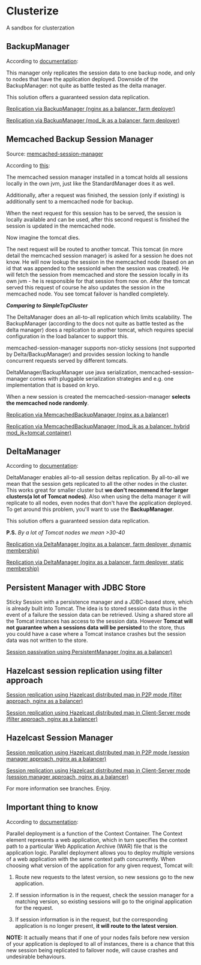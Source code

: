# Clusterize
A sandbox for clusterzation

## BackupManager

According to [documentation](https://tomcat.apache.org/tomcat-7.0-doc/cluster-howto.html#For_the_impatient): 

This manager only replicates the session data to one backup node, and only to nodes that have the application deployed. Downside of the BackupManager: not quite as battle tested as the delta manager.

This solution offers a guaranteed session data replication.

[Replication via BackupManager (nginx as a balancer, farm deployer)](https://github.com/Silvmike/clusterize/tree/replication-backup)

[Replication via BackupManager (mod_jk as a balancer, farm deployer)](https://github.com/Silvmike/clusterize/tree/replication-backup-jk)

## Memcached Backup Session Manager

Source: [memcached-session-manager](https://code.google.com/p/memcached-session-manager/)

According to [this](https://code.google.com/p/memcached-session-manager/):

The memcached session manager installed in a tomcat holds all sessions locally in the own jvm, just like the StandardManager does it as well.

Additionally, after a request was finished, the session (only if existing) is additionally sent to a memcached node for backup.

When the next request for this session has to be served, the session is locally available and can be used, after this second request is finished the session is updated in the memcached node.

Now imagine the tomcat dies.

The next request will be routed to another tomcat. This tomcat (in more detail the memcached session manager) is asked for a session he does not know. He will now lookup the session in the memcached node (based on an id that was appended to the sessionId when the session was created). He will fetch the session from memcached and store the session locally in its own jvm - he is responsible for that session from now on. After the tomcat served this request of course he also updates the session in the memcached node. You see tomcat failover is handled completely.

***Comparing to SimpleTcpCluster***

The DeltaManager does an all-to-all replication which limits scalability. The BackupManager (according to the docs not quite as battle tested as the delta manager) does a replication to another tomcat, which requires special configuration in the load balancer to support this.

memcached-session-manager supports non-sticky sessions (not supported by Delta/BackupManager) and provides session locking to handle concurrent requests served by different tomcats.

DeltaManager/BackupManager use java serialization, memcached-session-manager comes with pluggable serialization strategies and e.g. one implementation that is based on kryo.

When a new session is created the memcached-session-manager **selects the memcached node randomly**.

[Replication via MemcachedBackupManager (nginx as a balancer)](https://github.com/Silvmike/clusterize/tree/replication-backup-memcached)

[Replication via MemcachedBackupManager (mod_jk as a balancer, hybrid mod_jk+tomcat container)](https://github.com/Silvmike/clusterize/tree/replication-memcached-hybrid-node)

## DeltaManager

According to [documentation](https://tomcat.apache.org/tomcat-7.0-doc/cluster-howto.html#For_the_impatient):

DeltaManager enables all-to-all session deltas replication. By all-to-all we mean that the session gets replicated to all the other nodes in the cluster. This works great for smaller cluster but **we don't recommend it for larger clusters(a lot of Tomcat nodes)**. Also when using the delta manager it will replicate to all nodes, even nodes that don't have the application deployed. To get around this problem, you'll want to use the **BackupManager**.

This solution offers a guaranteed session data replication.

**P.S.** *By a lot of Tomcat nodes we mean >30-40*

[Replication via DeltaManager (nginx as a balancer, farm deployer, dynamic membership)](https://github.com/Silvmike/clusterize/tree/replication-delta)

[Replication via DeltaManager (nginx as a balancer, farm deployer, static membership)](https://github.com/Silvmike/clusterize/tree/replication-delta-static)

## Persistent Manager with JDBC Store

Sticky Session with a persistence manager and a JDBC-based store, which is already built into Tomcat. The idea is to stored session data thus in the event of a failure the session data can be retrieved. Using a shared store all the Tomcat instances has access to the session data. However **Tomcat will not guarantee when a sessions data will be persisted** to the store, thus you could have a case where a Tomcat instance crashes but the session data was not written to the store.

[Session passivation using PersistentManager (nginx as a balancer)](https://github.com/Silvmike/clusterize/tree/persistent-postgresql)

## Hazelcast session replication using filter approach

[Session replication using Hazelcast distributed map in P2P mode (filter approach, nginx as a balancer)](https://github.com/Silvmike/clusterize/tree/replication-nginx-hazelcast)

[Session replication using Hazelcast distributed map in Client-Server mode (filter approach, nginx as a balancer)](https://github.com/Silvmike/clusterize/tree/replication-nginx-hazelcast-cs)

## Hazelcast Session Manager

[Session replication using Hazelcast distributed map in P2P mode (session manager approach, nginx as a balancer)](https://github.com/Silvmike/clusterize/tree/replication-nginx-hazelcast-tomcat)

[Session replication using Hazelcast distributed map in Client-Server mode (session manager approach, nginx as a balancer)](https://github.com/Silvmike/clusterize/tree/replication-nginx-hazelcast-cs-tomcat)

For more information see branches.
Enjoy.






## Important thing to know

According to [documentation](http://tomcat.apache.org/tomcat-7.0-doc/config/context.html#Parallel_deployment):

Parallel deployment is a function of the Context Container. The Context element represents a web application, which in turn specifies the context path to a particular Web Application Archive (WAR) file that is the application logic. Parallel deployment allows you to deploy multiple versions of a web application with the same context path concurrently. When choosing what version of the application for any given request, Tomcat will:

1. Route new requests to the latest version, so new sessions go to the new application.

2. If session information is in the request, check the session manager for a matching version, so existing sessions will go to the original application for the request.

3. If session information is in the request, but the corresponding application is no longer present, **it will route to the latest version**.


**NOTE:** It actually means that if one of your nodes fails before new version of your application is deployed to all of instances, there is a chance that this new session being replicated to failover node, will cause crashes and undesirable behaviours.


